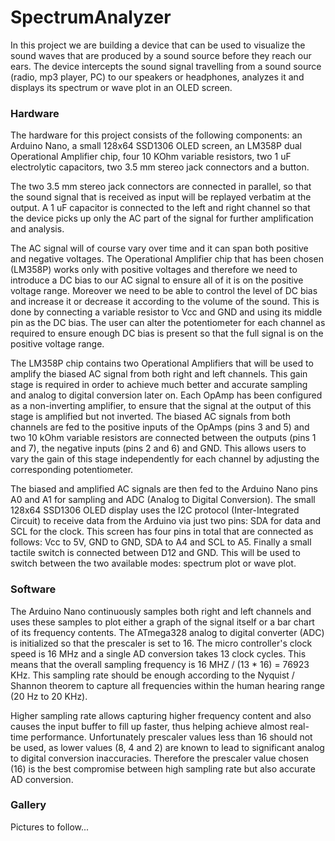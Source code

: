 # SpectrumAnalyzer

In this project we are building a device that can be used to visualize the
sound waves that are produced by a sound source before they reach our ears.
The device intercepts the sound signal travelling from a sound source (radio,
mp3 player, PC) to our speakers or headphones, analyzes it and displays its
spectrum or wave plot in an OLED screen.



### Hardware

The hardware for this project consists of the following components: an Arduino
Nano, a small 128x64 SSD1306 OLED screen, an LM358P dual Operational Amplifier
chip, four 10 KOhm variable resistors, two 1 uF electrolytic capacitors, two
3\.5 mm stereo jack connectors and a button.

The two 3\.5 mm stereo jack connectors are connected in parallel, so that the
sound signal that is received as input will be replayed verbatim at the output.
A 1 uF capacitor is connected to the left and right channel so that the device
picks up only the AC part of the signal for further amplification and analysis.

The AC signal will of course vary over time and it can span both positive and
negative voltages. The Operational Amplifier chip that has been chosen (LM358P)
works only with positive voltages and therefore we need to introduce a DC bias
to our AC signal to ensure all of it is on the positive voltage range. Moreover
we need to be able to control the level of DC bias and increase it or decrease
it according to the volume of the sound. This is done by connecting a variable
resistor to Vcc and GND and using its middle pin as the DC bias. The user can
alter the potentiometer for each channel as required to ensure enough DC bias
is present so that the full signal is on the positive voltage range.

The LM358P chip contains two Operational Amplifiers that will be used to
amplify the biased AC signal from both right and left channels. This gain
stage is required in order to achieve much better and accurate sampling and
analog to digital conversion later on. Each OpAmp has been configured as a
non-inverting amplifier, to ensure that the signal at the output of this stage
is amplified but not inverted. The biased AC signals from both channels are fed
to the positive inputs of the OpAmps (pins 3 and 5) and two 10 kOhm variable
resistors are connected between the outputs (pins 1 and 7), the negative inputs
(pins 2 and 6) and GND. This allows users to vary the gain of this stage
independently for each channel by adjusting the corresponding potentiometer.

The biased and amplified AC signals are then fed to the Arduino Nano pins A0
and A1 for sampling and ADC (Analog to Digital Conversion). The small 128x64
SSD1306 OLED display uses the I2C protocol (Inter-Integrated Circuit) to
receive data from the Arduino via just two pins: SDA for data and SCL for the
clock. This screen has four pins in total that are connected as follows: Vcc to
5V, GND to GND, SDA to A4 and SCL to A5. Finally a small tactile switch is
connected between D12 and GND. This will be used to switch between the two
available modes: spectrum plot or wave plot.



### Software

The Arduino Nano continuously samples both right and left channels and uses
these samples to plot either a graph of the signal itself or a bar chart of
its frequency contents. The ATmega328 analog to digital converter (ADC) is
initialized so that the prescaler is set to 16. The micro controller's clock
speed is 16 MHz and a single AD conversion takes 13 clock cycles. This means
that the overall sampling frequency is 16 MHZ / (13 * 16) = 76923 KHz. This
sampling rate should be enough according to the Nyquist / Shannon theorem to
capture all frequencies within the human hearing range (20 Hz to 20 KHz).

Higher sampling rate allows capturing higher frequency content and also causes
the input buffer to fill up faster, thus helping achieve almost real-time
performance. Unfortunately prescaler values less than 16 should not be used,
as lower values (8, 4 and 2) are known to lead to significant analog to digital
conversion inaccuracies. Therefore the prescaler value chosen (16) is the best
compromise between high sampling rate but also accurate AD conversion.



### Gallery

Pictures to follow...

